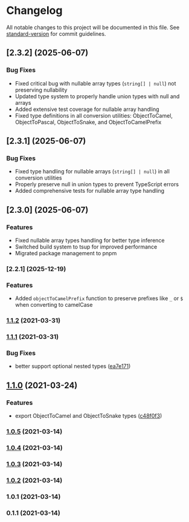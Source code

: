 # Changelog

All notable changes to this project will be documented in this file. See [standard-version](https://github.com/conventional-changelog/standard-version) for commit guidelines.

## [2.3.2] (2025-06-07)

### Bug Fixes

* Fixed critical bug with nullable array types (`string[] | null`) not preserving nullability
* Updated type system to properly handle union types with null and arrays
* Added extensive test coverage for nullable array handling
* Fixed type definitions in all conversion utilities: ObjectToCamel, ObjectToPascal, ObjectToSnake, and ObjectToCamelPrefix

## [2.3.1] (2025-06-07)

### Bug Fixes

* Fixed type handling for nullable arrays (`string[] | null`) in all conversion utilities
* Properly preserve null in union types to prevent TypeScript errors
* Added comprehensive tests for nullable array type handling

## [2.3.0] (2025-06-07)

### Features

* Fixed nullable array types handling for better type inference
* Switched build system to tsup for improved performance
* Migrated package management to pnpm

### [2.2.1] (2025-12-19)

### Features

* Added `objectToCamelPrefix` function to preserve prefixes like `_` or `$` when converting to camelCase

### [1.1.2](https://github.com/RossWilliams/ts-case-convert/compare/v1.1.1...v1.1.2) (2021-03-31)

### [1.1.1](https://github.com/RossWilliams/ts-case-convert/compare/v1.1.0...v1.1.1) (2021-03-31)


### Bug Fixes

* better support optional nested types ([ea7e171](https://github.com/RossWilliams/ts-case-convert/commit/ea7e1716abb445bd9b48c5a07028860cef962f1b))

## [1.1.0](https://github.com/RossWilliams/ts-case-convert/compare/v1.0.5...v1.1.0) (2021-03-24)


### Features

* export ObjectToCamel and ObjectToSnake types ([c48f0f3](https://github.com/RossWilliams/ts-case-convert/commit/c48f0f3f2b87f6eef6afcd818fb03869b564494a))

### [1.0.5](https://github.com/RossWilliams/ts-case-convert/compare/v1.0.4...v1.0.5) (2021-03-14)

### [1.0.4](https://github.com/RossWilliams/ts-case-convert/compare/v1.0.3...v1.0.4) (2021-03-14)

### [1.0.3](https://github.com/RossWilliams/ts-case-convert/compare/v1.0.2...v1.0.3) (2021-03-14)

### [1.0.2](https://github.com/RossWilliams/ts-case-convert/compare/v1.0.1...v1.0.2) (2021-03-14)

### 1.0.1 (2021-03-14)

### 0.1.1 (2021-03-14)
